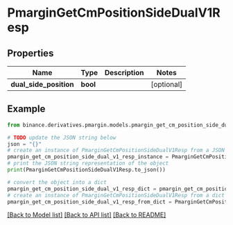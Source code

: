 # PmarginGetCmPositionSideDualV1Resp


## Properties

Name | Type | Description | Notes
------------ | ------------- | ------------- | -------------
**dual_side_position** | **bool** |  | [optional] 

## Example

```python
from binance.derivatives.pmargin.models.pmargin_get_cm_position_side_dual_v1_resp import PmarginGetCmPositionSideDualV1Resp

# TODO update the JSON string below
json = "{}"
# create an instance of PmarginGetCmPositionSideDualV1Resp from a JSON string
pmargin_get_cm_position_side_dual_v1_resp_instance = PmarginGetCmPositionSideDualV1Resp.from_json(json)
# print the JSON string representation of the object
print(PmarginGetCmPositionSideDualV1Resp.to_json())

# convert the object into a dict
pmargin_get_cm_position_side_dual_v1_resp_dict = pmargin_get_cm_position_side_dual_v1_resp_instance.to_dict()
# create an instance of PmarginGetCmPositionSideDualV1Resp from a dict
pmargin_get_cm_position_side_dual_v1_resp_from_dict = PmarginGetCmPositionSideDualV1Resp.from_dict(pmargin_get_cm_position_side_dual_v1_resp_dict)
```
[[Back to Model list]](../README.md#documentation-for-models) [[Back to API list]](../README.md#documentation-for-api-endpoints) [[Back to README]](../README.md)


